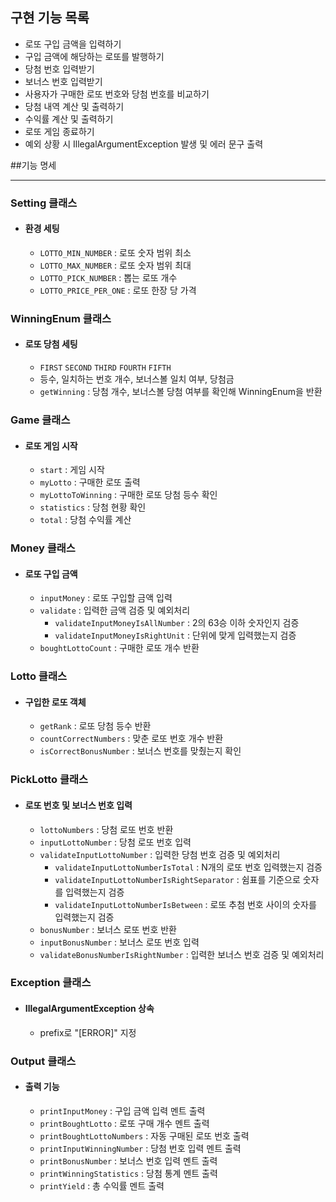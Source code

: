 ## 구현 기능 목록
- 로또 구입 금액을 입력하기
- 구입 금액에 해당하는 로또를 발행하기
- 당첨 번호 입력받기
- 보너스 번호 입력받기
- 사용자가 구매한 로또 번호와 당첨 번호를 비교하기
- 당첨 내역 계산 및 출력하기
- 수익률 계산 및 출력하기
- 로또 게임 종료하기
- 예외 상황 시 IllegalArgumentException 발생 및 에러 문구 출력

##기능 명세
- --

### **Setting 클래스**
- #### **환경 세팅**
    - ```LOTTO_MIN_NUMBER``` : 로또 숫자 범위 최소
    - ```LOTTO_MAX_NUMBER``` : 로또 숫자 범위 최대
    - ```LOTTO_PICK_NUMBER``` : 뽑는 로또 개수
    - ```LOTTO_PRICE_PER_ONE``` : 로또 한장 당 가격
  
### **WinningEnum 클래스**
- #### **로또 당첨 세팅**
    - ```FIRST``` ```SECOND``` ```THIRD``` ```FOURTH``` ```FIFTH```
    - 등수, 일치하는 번호 개수, 보너스볼 일치 여부, 당첨금
    - ```getWinning``` : 당첨 개수, 보너스볼 당첨 여부를 확인해 WinningEnum을 반환

### **Game 클래스**
- #### **로또 게임 시작**
    - ```start``` : 게임 시작
    - ```myLotto``` : 구매한 로또 출력
    - ```myLottoToWinning``` : 구매한 로또 당첨 등수 확인
    - ```statistics``` : 당첨 현황 확인
    - ```total``` : 당첨 수익률 계산

### **Money 클래스**
- #### **로또 구입 금액**
    - ```inputMoney``` : 로또 구입할 금액 입력
    - ```validate``` : 입력한 금액 검증 및 예외처리
      - ```validateInputMoneyIsAllNumber``` : 2의 63승 이하 숫자인지 검증
      - ```validateInputMoneyIsRightUnit``` : 단위에 맞게 입력했는지 검증
    - ```boughtLottoCount``` : 구매한 로또 개수 반환

### **Lotto 클래스**
- #### **구입한 로또 객체**
    - ```getRank``` : 로또 당첨 등수 반환
    - ```countCorrectNumbers``` : 맞춘 로또 번호 개수 반환
    - ```isCorrectBonusNumber``` : 보너스 번호를 맞췄는지 확인

### **PickLotto 클래스**
- #### **로또 번호 및 보너스 번호 입력**
    - ```lottoNumbers``` : 당첨 로또 번호 반환
    - ```inputLottoNumber``` : 당첨 로또 번호 입력
    - ```validateInputLottoNumber``` : 입력한 당첨 번호 검증 및 예외처리
      - ```validateInputLottoNumberIsTotal``` : N개의 로또 번호 입력했는지 검증
      - ```validateInputLottoNumberIsRightSeparator``` : 쉼표를 기준으로 숫자를 입력했는지 검증 
      - ```validateInputLottoNumberIsBetween``` : 로또 추첨 번호 사이의 숫자를 입력했는지 검증
    - ```bonusNumber``` : 보너스 로또 번호 반환
    - ```inputBonusNumber``` : 보너스 로또 번호 입력
    - ```validateBonusNumberIsRightNumber``` : 입력한 보너스 번호 검증 및 예외처리

### **Exception 클래스**
- #### **IllegalArgumentException 상속**
    - prefix로 "[ERROR]" 지정
    
### **Output 클래스**
- #### **출력 기능**
    - ```printInputMoney``` : 구입 금액 입력 멘트 출력
    - ```printBoughtLotto``` : 로또 구매 개수 멘트 출력
    - ```printBoughtLottoNumbers``` : 자동 구매된 로또 번호 출력
    - ```printInputWinningNumber``` : 당첨 번호 입력 멘트 출력
    - ```printBonusNumber``` : 보너스 번호 입력 멘트 출력
    - ```printWinningStatistics``` : 당첨 통계 멘트 출력
    - ```printYield``` : 총 수익률 멘트 출력 


